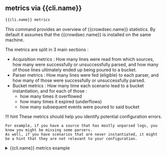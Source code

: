 
## metrics via {{cli.name}}

```bash
{{cli.name}} metrics
```

This command provides an overview of {{crowdsec.name}} statistics. By default it assumes that the {{crowdsec.name}} is installed on the same machine.

The metrics are split in 3 main sections :

 - Acquisition metrics : How many lines were read from which sources, how many were successfully or unsuccessfully parsed, and how many of those lines ultimately ended up being poured to a bucket.
 - Parser metrics : How many lines were fed (eligible) to each parser, and how many of those were successfully or unsuccessfully parsed.
 - Bucket metrics : How many time each scenario lead to a bucket instantiation, and for each of those :
    - how many times it overflowed
    - how many times it expired (underflows)
    - how many subsequent events were poured to said bucket

!!! hint
    These metrics should help you identify potential configuration errors.

    For example, if you have a source that has mostly unparsed logs, you know you might be missing some parsers.
    As well, if you have scenarios that are never instantiated, it might be a hint that they are not relevant to your configuration.

<details>
  <summary>{{cli.name}} metrics example</summary>
```bash
INFO[0000] Buckets Metrics:                             
+-----------------------------------------+-----------+--------------+--------+---------+
|                 BUCKET                  | OVERFLOWS | INSTANTIATED | POURED | EXPIRED |
+-----------------------------------------+-----------+--------------+--------+---------+
| crowdsecurity/http-scan-uniques_404     | -         |            8 |      9 |       8 |
| crowdsecurity/iptables-scan-multi_ports |         1 |         8306 |   9097 |    8288 |
| crowdsecurity/ssh-bf                    |        42 |          281 |   1434 |     238 |
| crowdsecurity/ssh-bf_user-enum          |        13 |          659 |    777 |     646 |
| crowdsecurity/http-crawl-non_statics    | -         |           10 |     12 |      10 |
+-----------------------------------------+-----------+--------------+--------+---------+
INFO[0000] Acquisition Metrics:                         
+------------------------------------------+------------+--------------+----------------+------------------------+
|                  SOURCE                  | LINES READ | LINES PARSED | LINES UNPARSED | LINES POURED TO BUCKET |
+------------------------------------------+------------+--------------+----------------+------------------------+
| /var/log/nginx/https.access.log |         25 |           25 | -              |                      7 |
| /var/log/kern.log                        |      18078 |        18078 | -              |                   4066 |
| /var/log/syslog                          |      18499 |        18078 |            421 |                   5031 |
| /var/log/auth.log                        |       6086 |         1434 |           4652 |                   2211 |
| /var/log/nginx/error.log                 |     170243 |       169632 |            611 | -                      |
| /var/log/nginx/http.access.log  |         44 |           44 | -              |                     14 |
+------------------------------------------+------------+--------------+----------------+------------------------+
INFO[0000] Parser Metrics:                              
+--------------------------------+--------+--------+----------+
|            PARSERS             |  HITS  | PARSED | UNPARSED |
+--------------------------------+--------+--------+----------+
| crowdsecurity/geoip-enrich     |  37659 |  37659 |        0 |
| crowdsecurity/http-logs        | 169701 |     27 |   169674 |
| crowdsecurity/iptables-logs    |  36156 |  36156 |        0 |
| crowdsecurity/nginx-logs       | 170316 | 169701 |      615 |
| crowdsecurity/non-syslog       | 170312 | 170312 |        0 |
| crowdsecurity/sshd-logs        |   6053 |   1434 |     4619 |
| crowdsecurity/syslog-logs      |  42663 |  42663 |        0 |
| crowdsecurity/dateparse-enrich | 207291 | 207291 |        0 |
+--------------------------------+--------+--------+----------+

```
</details>


## metrics via {{crowdsec.name}} prometheus

{{crowdsec.name}} can expose a prometheus endpoint for collection (on `http://127.0.0.1:6060/metrics` by default).

The goal of this endpoint, besides the usual resources consumption monitoring, aims at offering a view of {{crowdsec.name}} "applicative" behavior :

 - is it processing a lot of logs ? is it parsing them successfully ?
 - are a lot of scenarios being triggered ?
 - are a lot of IPs banned ?
 - etc.

All the counters are "since {{crowdsec.name}} start".

### Scenarios

 - `cs_bucket_create` : number of instantiation of each scenario 
 - `cs_bucket_overflow` : number of overflow of each scenario
 - `cs_bucket_underflow` : number of underflow of each scenario (bucket was created but expired because of lack of events)
 - `cs_bucket_pour` : number of event poured to each scenario with source as complementary key :

```
#2030 lines from `/var/log/nginx/access.log` were poured to `crowdsecurity/http-scan-uniques_404` scenario
cs_bucket_pour{name="crowdsecurity/http-scan-uniques_404",source="/var/log/nginx/access.log"} 2030
```


### Parsers
 - `cs_node_hits` : how many time an event from a specific source was processed by a parser node :

```
# 235 lines from `auth.log` were processed by the `crowdsecurity/dateparse-enrich` parser
cs_node_hits{name="crowdsecurity/dateparse-enrich",source="/var/log/auth.log"} 235
```

 - `cs_node_hits_ko` : how many times an event from a specific was unsuccessfully parsed by a specific parser

```
# 2112 lines from `error.log` failed to be parsed by `crowdsecurity/http-logs`
cs_node_hits_ko{name="crowdsecurity/http-logs",source="/var/log/nginx/error.log"} 2112
```

 - `cs_node_hits_ok` : how many times an event from a specific source was successfully parsed by a specific parser

 - `cs_parser_hits` : how many times an event from a source has hit the parser
 - `cs_parser_hits_ok` : how many times an event from a source was successfully parsed
 - `cs_parser_hits_ko` : how many times an event from a source was unsuccessfully parsed


### Acquisition

 - `cs_reader_hits` : how many events were read from a specific source

